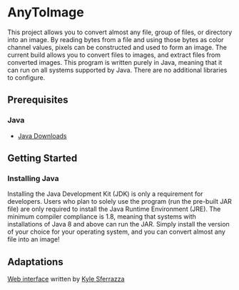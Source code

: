 # AnyToImage

This project allows you to convert almost any file, group of files, or directory into an image.
By reading bytes from a file and using those bytes as color channel values, pixels can be constructed and used to form an image.
The current build allows you to convert files to images, and extract files from converted images.
This program is written purely in Java, meaning that it can run on all systems supported by Java. 
There are no additional libraries to configure.

## Prerequisites

### Java
* [Java Downloads](http://www.oracle.com/technetwork/java/javase/downloads/index.html)

## Getting Started

### Installing Java
Installing the Java Development Kit (JDK) is only a requirement for developers. 
Users who plan to solely use the program (run the pre-built JAR file) are only required to install the Java Runtime Environment (JRE). 
The minimum compiler compliance is 1.8, meaning that systems with installations of Java 8 and above can run the JAR. 
Simply install the version of your choice for your operating system, and you can convert almost any file into an image!

## Adaptations
[Web interface](https://img.kyle.tools/) written by [Kyle  Sferrazza](https://github.com/kylesferrazza)
